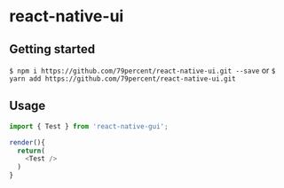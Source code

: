 
# react-native-ui

## Getting started

`$ npm i https://github.com/79percent/react-native-ui.git --save`
or
`$ yarn add https://github.com/79percent/react-native-ui.git`

## Usage
```javascript
import { Test } from 'react-native-gui';

render(){
  return(
    <Test />
  )
}
```
  

